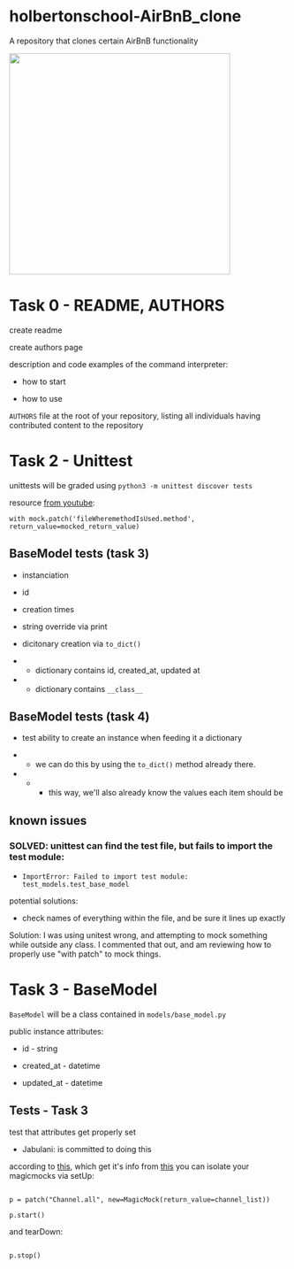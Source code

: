 # holbertonschool-AirBnB_clone
A repository that clones certain AirBnB functionality

<p align="left">

  <img src="https://stack.com.au/wp-content/uploads/2016/12/howard.jpg" width="400\"/>

<br>

# Task 0 - README, AUTHORS

create readme

create authors page

description and code examples of the command interpreter:

* how to start

* how to use

`AUTHORS` file at the root of your repository, listing all individuals having contributed content to the repository

# Task 2 - Unittest

unittests will be graded using `python3 -m unittest discover tests`

resource [from youtube](https://youtu.be/WFRljVPHrkE?t=180):

`with mock.patch('fileWheremethodIsUsed.method', return_value=mocked_return_value)`

## BaseModel tests (task 3)

* instanciation

* id

* creation times

* string override via print

* dicitonary creation via `to_dict()`

* * dictionary contains id, created_at, updated at

* * dictionary contains `__class__`

## BaseModel tests (task 4)

* test ability to create an instance when feeding it a dictionary

* * we can do this by using the `to_dict()` method already there.

* * * this way, we'll also already know the values each item should be

## known issues

### SOLVED: unittest can find the test file, but fails to import the test module:

- `ImportError: Failed to import test module: test_models.test_base_model`

potential solutions:

* check names of everything within the file, and be sure it lines up exactly

Solution: I was using unitest wrong, and attempting to mock something while outside any class. I commented that out, and am reviewing how to properly use "with patch" to mock things.


# Task 3 - BaseModel

`BaseModel` will be a class contained in `models/base_model.py`

public instance attributes:

* id - string

* created_at - datetime

* updated_at - datetime

## Tests - Task 3

test that attributes get properly set

- Jabulani: is committed to doing this

according to [this](https://stackoverflow.com/questions/16310989/python-how-to-unmock-reset-mock-during-testing), which get it's info from [this](https://docs.python.org/3/library/unittest.mock.html#patch) you can isolate your magicmocks via setUp:

```

p = patch("Channel.all", new=MagicMock(return_value=channel_list))

p.start()

```

and tearDown:

```

p.stop()

```